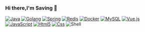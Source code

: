 ### Hi there,I'm Saving 👋

<!-- [![Saving's github stats](https://github-readme-stats.vercel.app/api?username=aquanlerou&theme=radical&show_icons=true)](https://github.com/aquanlerou) -->

[![Java](https://img.shields.io/badge/-Java-007396?style=flat-square&logo=java&logoColor=ffffff)](https://java.com)
[![Golang](https://img.shields.io/badge/-Golang-f05032?style=flat-square&logo=go&logoColor=ffffff)](https://golang.org)
[![Spring](https://img.shields.io/badge/-Spring-6DB33F?style=flat-square&logo=spring&logoColor=white)](https://spring.io)
[![Redis](https://img.shields.io/badge/-Redis-dc382d?style=flat-square&logo=redis&logoColor=white)](https://redis.io)
[![Docker](https://img.shields.io/badge/-Docker-2496ED?style=flat-square&logo=docker&logoColor=ffffff)](https://www.docker.com)
[![MySQL](https://img.shields.io/badge/-MySQL-003545?style=flat-square&logo=mysql&logoColor=white)](https://www.mysql.com)
[![Vue.js](https://img.shields.io/badge/-Vue.js-4fc08d?style=flat-square&logo=vue.js&logoColor=ffffff)](https://vuejs.org)
[![JavaScript](https://img.shields.io/badge/-JavaScript-f7e018?style=flat-square&logo=javascript&logoColor=white)](https://www.ecma-international.org)
[![Html5](https://camo.githubusercontent.com/0c3a16a22ae058cfe38a06dc9ea16404cf006409262f547c9ccfa3ec8b30f71e/68747470733a2f2f696d672e736869656c64732e696f2f62616467652f2d48544d4c352d4533344632363f7374796c653d666c61742d737175617265266c6f676f3d68746d6c35266c6f676f436f6c6f723d7768697465)](https://html.spec.whatwg.org)
[![Css](https://img.shields.io/badge/-CSS3-1572B6?style=flat-square&logo=css3&logoColor=white)](https://www.w3.org/Style/CSS)
![Shell](https://img.shields.io/badge/Shell-f05032?style=flat-square&logo=powershell&logoColor=ffffff)

<!--
**aquanlerou/aquanlerou** is a ✨ _special_ ✨ repository because its `README.md` (this file) appears on your GitHub profile.

Here are some ideas to get you started:

- 🔭 I’m currently working on ...
- 🌱 I’m currently learning ...
- 👯 I’m looking to collaborate on ...
- 🤔 I’m looking for help with ...
- 💬 Ask me about ...
- 📫 How to reach me: ...
- 😄 Pronouns: ...
- ⚡ Fun fact: ...
-->
